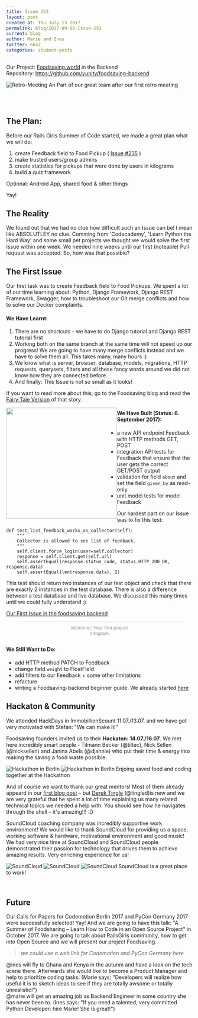 ```yaml
---
title: Issue 253
layout: post
created_at: Thu July 13 2017
permalink: blog/2017-09-06-Issue-253
current: blog
author: Marie and Ines
twitter: nk42_
categories: student-posts
---
```



Our Project:  [Foodsaving.world](https://foodsaving.world) in the Backend   
Repository:   <https://github.com/yunity/foodsaving-backend>   

![Retro-Meeting](/img/blog/2017/retro_meeting.jpg)
An Part of our great team after our first retro meeting

<br>
<br>

## The Plan:
Before our Rails Girls Summer of Code started, we made a great plan what we will do:

1. create Feedback field to Food Pickup ( [Issue #235](https://github.com/yunity/foodsaving-backend/issues/253) )
2. make trusted users/group admins    
3. create statistics for pickups that were done by users in kilograms   
4. build a quiz framework   

Optional: Android App, shared food & other things

Yay!


## The Reality
We found out that we had no clue how difficult such an Issue can be! I mean like ABSOLUTLEY no clue. Comming from 'Codecademy', 'Learn Python the Hard Way' and some small pet projects we thought we would solve the first Issue within one week. We needed nine weeks until our first (noteable) Pull request was accepted. So, how was that possible? 


## The First Issue

Our first task was to create Feedback field to Food Pickups. We spent a lot of our time learning about: Python, Django Framework, Django REST Framework, Swagger, how to troubleshoot our Git merge conflicts and how to solve our Docker complaints.


#### We Have Learnt:    
1. There are no shortcuts - we have to do Django tutorial and Django REST tutorial first  
2. Working both on the same branch at the same time will not speed up our progress! We are going to have many merge conflicts instead and we have to solve them all. This takes many, many hours :)  
3. We know what is server, browser, database, models, migrations, HTTP requests, querysets, filters and all these fancy words around we did not know how they are connected before.
4. And finally: This Issue is not so small as it looks!

If you want to read more about this, go to the Foodsaving blog and read the [Fairy Tale Version](https://blog.foodsaving.world/2017/09/01/railsgirls-fairy-tale.html) of that story.

<a href=https://blog.foodsaving.world/2017/09/01/railsgirls-fairy-tale.html> <img src="/img/blog/2017/Issue253.jpg" width="300"  style='float:left;'></a>


#### We Have Built (Status: 6. September 2017):   
- a new API endpoint Feedback with HTTP methods GET, POST  
- integration API tests for Feedback that ensure that the user gets the correct GET/POST output  
- validation for field ```about``` and set the field ```given_by``` as read-only
- unit model tests for model Feedback

Our hardest part on our Issue was to fix this test:

    def test_list_feedback_works_as_collector(self):    
        """
        Collector is allowed to see list of feedback.
        """
        self.client.force_login(user=self.collector)
        response = self.client.get(self.url)
        self.assertEqual(response.status_code, status.HTTP_200_OK, response.data)
        self.assertEqual(len(response.data), 2)

This test should return two instances of our test object and check that there are exactly 2 instances in the test database. There is also a difference between a test database and live database. We discussed this many times until we could fully understand :)


[Our First Issue in the foodsaving backend](https://github.com/yunity/foodsaving-backend/issues/253)

<script id="infogram_0_a09df277-2245-4bca-bec9-922b039710e6" title="Welcome: Your first project" src="https://e.infogram.com/js/dist/embed.js?yjt" type="text/javascript"></script><div style="padding:8px 0;font-family:Arial!important;font-size:13px!important;line-height:15px!important;text-align:center;border-top:1px solid #dadada;margin:0 30px"><a href="https://infogram.com/a09df277-2245-4bca-bec9-922b039710e6" style="color:#989898!important;text-decoration:none!important;" target="_blank">Welcome: Your first project</a><br><a href="https://infogram.com" style="color:#989898!important;text-decoration:none!important;" target="_blank" rel="nofollow">Infogram</a></div>


#### We Still Want to Do:
- add HTTP method PATCH to Feedback
- change field ```weight``` to FloatField
- add filters to our Feedback + some other limitations
- refacture
- writing a Foodsaving-backend beginner guide. We already started [here](https://github.com/mddemarie/Foodsaving-Documentation/blob/master/foodsaving-backend-code-guide.md)


## Hackaton & Community

We attended HackDays in ImmobillienScount 11.07./13.07. and we have got very motivated with Stefan: "We can make it!"

Foodsaving founders invited us to their **Hackaton: 14.07./16.07**. We met here incredibly smart people - Tilmann Becker (@tiltec), Nick Sellen (@nicksellen) and Janina Abels (@djahnie) who put their time & energy into making the saving a food waste possible.

![Hackathon in Berlin](/img/blog/2017/hack_1.png) ![Hackathon in Berlin](/img/blog/2017/hack_2.jpeg)
Enjoing saved food and coding together at the Hackathon


And of course we want to thank our great mentors! Most of them already appeard in our [first blog post](https://github.com/id-gue/summer-of-code/edit/gh-pages/blog/_posts/2017-07-13-print_hello_world.md) – but [Derek Tingle](https://github.com/tingled)  (@tingled)is new and we are very grateful that he spent a lot of time explaining us many related technical topics we needed a help with. You should see how he navigates through the shell – it's amazing!!! :D

SoundCloud coaching company was incredibly supportive work environment! We would like to thank SoundCloud for providing us a space, working software & hardware, motivational environment and good music! We had very nice time at SoundCloud and SoundCloud people demonstrated their passion for technology that drives them to achieve amazing results. Very enriching experience for us!

![SoundCloud](/img/blog/2017/workspace_1.jpg) ![SoundCloud](/img/blog/2017/workspace_2.JPG) ![SoundCloud](/img/blog/2017/retro_meeting_marie.JPG)
SoundCloud is a great place to work!

<br>


## Future
Our Calls for Papers for Codemotion Berlin 2017 and PyCon Germany 2017 were successfully selected! Yay! And we are going to have this talk: "A Summer of Foodsharing – Learn How to Code in an Open Source Project" in October 2017. We are going to talk about RailsGirls community, how to get into Open Source and we will present our project Foodsaving.

> _we could use a web link for Codemotion and PyCon Germany here_
 
@ines will fly to Ghana and Kenya in the autunm and have a look on the tech scene there. Afterwards she would like to become a Product Manager and help to prioritize coding tasks. (Marie says: "Developers will realize how useful it is to sketch ideas to see if they are totally awsome or totally unrealistic!")   
@marie will get an amazing job as Backend Engineer in some country she has never been to. (Ines says: "If you need a talented, very committed Python Developer: hire Marie! She is great!")
